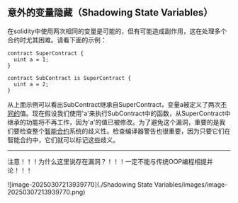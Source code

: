 ## 意外的变量隐藏（Shadowing State Variables）

 在solidity中使用两次相同的变量是可能的，但有可能造成副作用，这在处理多个合约时尤其困难。请看下面的示例：

```solidity
contract SuperContract {
  uint a = 1;
}
 
contract SubContract is SuperContract {
  uint a = 2;
}
```

 从上面示例可以看出SubContract继承自SuperContract，变量a被定义了两次[不同的](https://so.csdn.net/so/search?q=不同的&spm=1001.2101.3001.7020)值。现在假设我们使用'a'来执行SubContract中的函数，从SuperContract中继承的功能将不再工作，因为'a'的值已被修改。为了避免这个漏洞，重要的是我们要检查整个[智能合约](https://so.csdn.net/so/search?q=智能合约&spm=1001.2101.3001.7020)系统的歧义性。检查编译器警告也很重要，因为只要它们在智能合约中，它们就可以标记这些歧义。



---

注意！！！为什么这里说存在漏洞？！！！一定不能与传统OOP编程相提并论！！！

![image-20250307213939770](./Shadowing State Variables/images/image-20250307213939770.png)